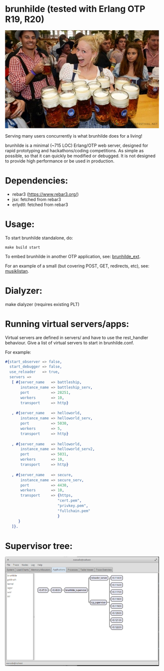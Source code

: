 brunhilde (tested with Erlang OTP R19, R20)
=======

![alt tag](static/brunhilde.jpg)

Serving many users concurrently is what brunhilde does
for a living!

brunhilde is a minimal (~715 LOC) Erlang/OTP web server,
designed for rapid prototyping and hackathons/coding
competitions. As simple as possible, so that it can
quickly be modified or debugged. It is not designed
to provide high performance or be used in production.

# Dependencies:
* rebar3 (https://www.rebar3.org/)
* jsx: fetched from rebar3
* erlydtl: fetched from rebar3

# Usage:

To start brunhilde standalone, do:
```
make build start
```

To embed brunhilde in another OTP application, see:
[brunhilde_ext](https://github.com/ksallberg/brunhilde_ext).

For an example of a small (but covering POST, GET, redirects, etc), see:
[musiklistan](https://github.com/ksallberg/musiklistan).


# Dialyzer:
make dialyzer (requires existing PLT)

# Running virtual servers/apps:

Virtual servers are defined in servers/ and have to use the
rest_handler behaviour. Give a list of virtual servers to
start in brunhilde.conf.

For example:
```erlang
#{start_observer => false,
  start_debugger => false,
  use_reloader   => true,
  servers =>
   [ #{server_name   => battleship,
       instance_name => battleship_serv,
       port          => 28251,
       workers       => 10,
       transport     => http}

   , #{server_name   => helloworld,
       instance_name => helloworld_serv,
       port          => 5030,
       workers       => 5,
       transport     => http}

   , #{server_name   => helloworld,
       instance_name => helloworld_serv2,
       port          => 5031,
       workers       => 10,
       transport     => http}

   , #{server_name   => secure,
       instance_name => secure_serv,
       port          => 4430,
       workers       => 10,
       transport     => {https,
                        "cert.pem",
                        "privkey.pem",
                        "fullchain.pem"
                        }
      }
   ]}.
```

# Supervisor tree:
![alt tag](static/sup_tree.png)
